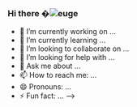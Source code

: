 ### Hi there �![euge](https://user-images.githubusercontent.com/78935400/127877648-590cfdf1-310b-46f9-b92b-2619fa36f60a.png)



- 🔭 I’m currently working on ...
- 🌱 I’m currently learning ...
- 👯 I’m looking to collaborate on ...
- 🤔 I’m looking for help with ...
- 💬 Ask me about ...
- 📫 How to reach me: ...
- 😄 Pronouns: ...
- ⚡ Fun fact: ...
-->
